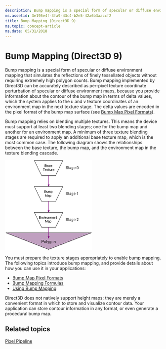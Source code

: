```yaml
---
description: Bump mapping is a special form of specular or diffuse environment mapping that simulates the reflections of finely tessellated objects without requiring extremely high polygon counts.
ms.assetid: 3e195e4f-3fa9-43c4-b2e5-42a6b3aaccf2
title: Bump Mapping (Direct3D 9)
ms.topic: concept-article
ms.date: 05/31/2018
---
```


# Bump Mapping (Direct3D 9)

Bump mapping is a special form of specular or diffuse environment mapping that simulates the reflections of finely tessellated objects without requiring extremely high polygon counts. Bump mapping implemented by Direct3D can be accurately described as per-pixel texture coordinate perturbation of specular or diffuse environment maps, because you provide information about the contour of the bump map in terms of delta values, which the system applies to the u and v texture coordinates of an environment map in the next texture stage. The delta values are encoded in the pixel format of the bump map surface (see [Bump Map Pixel Formats](bump-map-pixel-formats.md)).

Bump mapping relies on blending multiple textures. This means the device must support at least two blending stages; one for the bump map and another for an environment map. A minimum of three texture blending stages are required to apply an additional base texture map, which is the most common case. The following diagram shows the relationships between the base texture, the bump map, and the environment map in the texture blending cascade.

![diagram of the texture blending cascade](images/bumpmap-tcascade.png)

You must prepare the texture stages appropriately to enable bump mapping. The following topics introduce bump mapping, and provide details about how you can use it in your applications:

-   [Bump Map Pixel Formats](bump-map-pixel-formats.md)
-   [Bump Mapping Formulas](bump-mapping-formulas.md)
-   [Using Bump Mapping](using-bump-mapping.md)

Direct3D does not natively support height maps; they are merely a convenient format in which to store and visualize contour data. Your application can store contour information in any format, or even generate a procedural bump map.

## Related topics

<dl> <dt>

[Pixel Pipeline](pixel-pipeline.md)
</dt> </dl>

 

 



